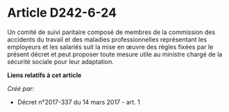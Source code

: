 # Article D242-6-24

Un comité de suivi paritaire composé de membres de la commission des accidents du travail et des maladies professionnelles
représentant les employeurs et les salariés suit la mise en œuvre des règles fixées par le présent décret et peut proposer
toute mesure utile au ministre chargé de la sécurité sociale pour leur adaptation.

**Liens relatifs à cet article**

_Créé par_:

  - Décret n°2017-337 du 14 mars 2017 - art. 1
